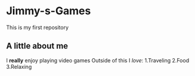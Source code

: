 # Jimmy-s-Games
This is my first repository
## A little about me
I **really** enjoy playing video games
Outside of this I *love*:
1.Traveling
2.Food
3.Relaxing
